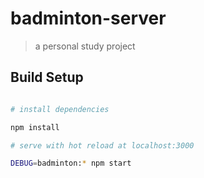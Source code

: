 # badminton-server

> a personal study project

## Build Setup

``` bash

# install dependencies

npm install

# serve with hot reload at localhost:3000

DEBUG=badminton:* npm start
